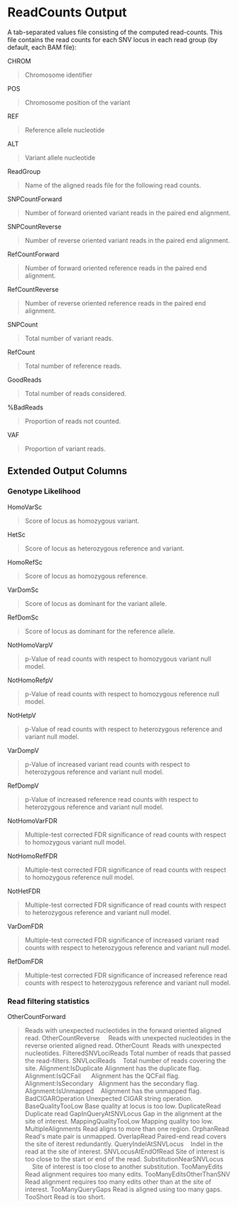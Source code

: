 # ReadCounts Output 

A tab-separated values file consisting of the computed read-counts. This file contains the read counts
for each SNV locus in each read group (by default, each BAM file):

CHROM
> Chromosome identifier

POS
> Chromosome position of the variant

REF
> Reference allele nucleotide

ALT
> Variant allele nucleotide

ReadGroup
> Name of the aligned reads file for the following read counts.

SNPCountForward
> Number of forward oriented variant reads in the paired end alignment.

SNPCountReverse
> Number of reverse oriented variant reads in the paired end alignment.

RefCountForward
> Number of forward oriented reference reads in the paired end alignment.

RefCountReverse
> Number of reverse oriented reference reads in the paired end alignment.

SNPCount
> Total number of variant reads.

RefCount
> Total number of reference reads.

GoodReads
> Total number of reads considered.

%BadReads
> Proportion of reads not counted.

VAF
> Proportion of variant reads.

## Extended Output Columns

### Genotype Likelihood

HomoVarSc
> Score of locus as homozygous variant.

HetSc
> Score of locus as heterozygous reference and variant.

HomoRefSc
> Score of locus as homozygous reference.

VarDomSc
> Score of locus as dominant for the variant allele.

RefDomSc
> Score of locus as dominant for the reference allele.

NotHomoVarpV
> p-Value of read counts with respect to homozygous variant null model.

NotHomoRefpV
> p-Value of read counts with respect to homozygous reference null model.

NotHetpV
> p-Value of read counts with respect to heterozygous reference and variant null model.

VarDompV
> p-Value of increased variant read counts with respect to heterozygous reference and variant null model.

RefDompV
> p-Value of increased reference read counts with respect to heterozygous reference and variant null model.

NotHomoVarFDR
> Multiple-test corrected FDR significance of read counts with respect to homozygous variant null model.

NotHomoRefFDR
> Multiple-test corrected FDR significance of read counts with respect to homozygous reference null model.

NotHetFDR
> Multiple-test corrected FDR significance of read counts with respect to heterozygous reference and variant null model.

VarDomFDR
> Multiple-test corrected FDR significance of increased variant read counts with respect to heterozygous reference and variant null model.

RefDomFDR
> Multiple-test corrected FDR significance of increased reference read counts with respect to heterozygous reference and variant null model.

### Read filtering statistics

OtherCountForward
> Reads with unexpected nucleotides in the forward oriented aligned read.
OtherCountReverse    
> Reads with unexpected nucleotides in the reverse oriented aligned read.
OtherCount 
> Reads with unexpected nucleotides.
FilteredSNVLociReads
> Total number of reads that passed the read-filters.
SNVLociReads    
> Total number of reads covering the site.
Alignment:IsDuplicate
> Alignment has the duplicate flag. 
Alignment:IsQCFail      
> Alignment has the QCFail flag.
Alignment:IsSecondary   
> Alignment has the secondary flag.
Alignment:IsUnmapped    
> Alignment has the unmapped flag.
BadCIGAROperation
> Unexpected CIGAR string operation.
BaseQualityTooLow
> Base quality at locus is too low.
DuplicateRead
> Duplicate read
GapInQueryAtSNVLocus
> Gap in the alignment at the site of interest.
MappingQualityTooLow
> Mapping quality too low.
MultipleAlignments
> Read aligns to more than one region.
OrphanRead
> Read's mate pair is unmapped.
OverlapRead
> Paired-end read covers the site of iterest redundantly.
QueryIndelAtSNVLocus    
> Indel in the read at the site of interest.
SNVLocusAtEndOfRead
> Site of interest is too close to the start or end of the read.
SubstitutionNearSNVLocus        
> Site of interest is too close to another substitution. 
TooManyEdits
> Read alignment requires too many edits.
TooManyEditsOtherThanSNV
> Read alignment requires too many edits other than at the site of interest.
TooManyQueryGaps
> Read is aligned using too many gaps. 
TooShort
> Read is too short.
